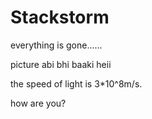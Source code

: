 # Stackstorm

everything is gone......

picture abi bhi baaki heii

the speed of light is 3*10^8m/s.

how are you?
